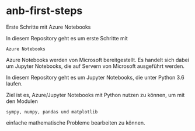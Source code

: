 # anb-first-steps
Erste Schritte mit Azure Notebooks

In diesem Repository geht es um erste Schritte mit

    Azure Notebooks

Azure Notebooks werden von Microsoft bereitgestellt. Es handelt sich dabei um Jupyter Notebooks, 
die auf Servern von Microsoft ausgeführt werden.

In diesem Repository geht es um Jupyter Notebooks, die unter Python 3.6 laufen.

Ziel ist es, Azure/Jupyter Notebooks mit Python nutzen zu können, um mit den Modulen

    sympy, numpy, pandas und matplotlib
    
einfache mathematische Probleme bearbeiten zu können.
